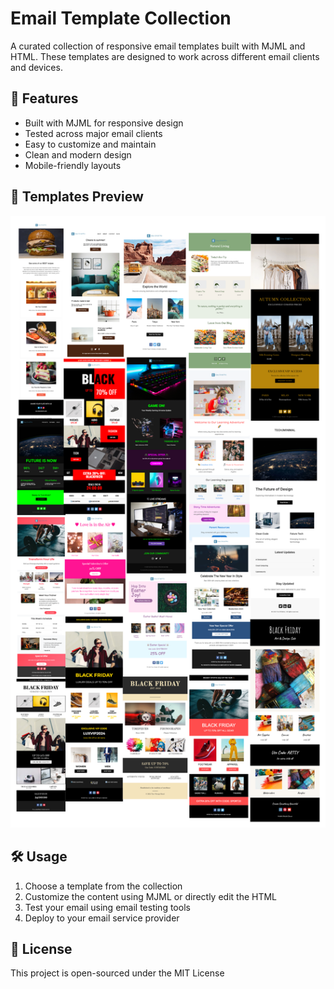 # Email Template Collection

A curated collection of responsive email templates built with MJML and HTML. These templates are designed to work across different email clients and devices.

## 🚀 Features

- Built with MJML for responsive design
- Tested across major email clients
- Easy to customize and maintain
- Clean and modern design
- Mobile-friendly layouts

## 📧 Templates Preview

<img src="./thumbnails.png" alt="thumbnails"/>


## 🛠️ Usage

1. Choose a template from the collection
2. Customize the content using MJML or directly edit the HTML
3. Test your email using email testing tools
4. Deploy to your email service provider

## 📝 License

This project is open-sourced under the MIT License

